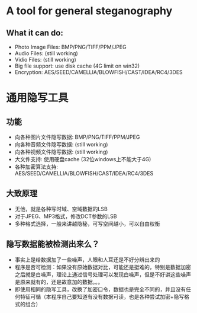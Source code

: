 # A tool for general steganography #
##  What it can do: ##
- Photo Image Files: BMP/PNG/TIFF/PPM/JPEG
- Audio Files: (still working)
- Vidio Files: (still working)
- Big file support: use disk cache (4G limit on win32)
- Encryption: AES/SEED/CAMELLIA/BLOWFISH/CAST/IDEA/RC4/3DES

# 通用隐写工具 #
## 功能 ##
- 向各种图片文件隐写数据: BMP/PNG/TIFF/PPM/JPEG
- 向各种音频文件隐写数据: (still working)
- 向各种视频文件隐写数据: (still working)
- 大文件支持: 使用硬盘cache (32位windows上不能大于4G)
- 各种加密算法支持: AES/SEED/CAMELLIA/BLOWFISH/CAST/IDEA/RC4/3DES

## 大致原理 ##
- 无他，就是各种写时域、空域数据的LSB
- 对于JPEG、MP3格式，修改DCT参数的LSB
- 多种格式选择，一般来讲越隐秘，可写空间越小，可以自由权衡

## 隐写数据能被检测出来么？ ##
- 事实上是给数据加了一些噪声，人眼和人耳还是不好分辨出来的
- 程序是否可检测：如果没有原始数据对比，可能还是挺难的，特别是数据加密之后就是白噪声，理论上通过信号处理可以发现白噪声，但是不好讲这些噪声是原来就有的，还是故意加的数据。。。
- 即使用相同的隐写工具，改换了加密口令，数据也是完全不同的，并且没有任何特征可循（本程序自己要知道有没有数据可读，也是各种尝试加密+隐写格式的组合）

